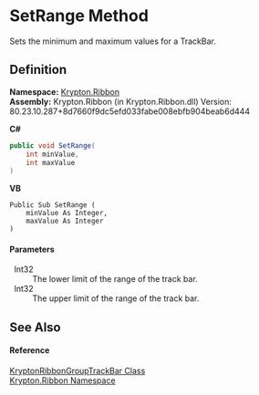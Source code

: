 # SetRange Method


Sets the minimum and maximum values for a TrackBar.



## Definition
**Namespace:** <a href="1e9bc734-cff9-e9b8-f013-94cdac669794.md">Krypton.Ribbon</a>  
**Assembly:** Krypton.Ribbon (in Krypton.Ribbon.dll) Version: 80.23.10.287+8d7660f9dc5efd033fabe008ebfb904beab6d444

**C#**
``` C#
public void SetRange(
	int minValue,
	int maxValue
)
```
**VB**
``` VB
Public Sub SetRange ( 
	minValue As Integer,
	maxValue As Integer
)
```



#### Parameters
<dl><dt>  Int32</dt><dd>The lower limit of the range of the track bar.</dd><dt>  Int32</dt><dd>The upper limit of the range of the track bar.</dd></dl>

## See Also


#### Reference
<a href="1597dfac-7d3e-2f4f-2cd6-fa135a36bf28.md">KryptonRibbonGroupTrackBar Class</a>  
<a href="1e9bc734-cff9-e9b8-f013-94cdac669794.md">Krypton.Ribbon Namespace</a>  
